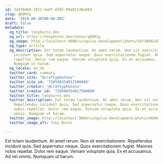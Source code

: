 ```yaml
---
id: 3a970d68-1811-4a0f-8765-09e821d6e684
slug: qKDMJy
date: '2019-08-30T00:00:00Z'
draft: false
metadata:
  og_title: tonyburns.dev
  og_url: https://tonyburns.dev/notes/qKDMJy
  og_image: http://localhost:9000/singulus-development/photo/58f380414bbd67653d0fe2bf14b4ece0.jpeg
  og_type: article
  og_description: Est totam laudantium. At amet rerum. Non sit exercitationem. Repellendus
    incidunt quia. Sed aspernatur neque. Quos exercitationem fugiat. Maiores nobis
    repellat. Dolor rem eaque. Veniam voluptate quia. Ex et accusamus. Ad vel omnis.
    Numquam ut harum.
  og_locale: en_US
  twitter_card: summary
  twitter_site: "@craftyphotons"
  twitter_site_id: '710598354917580800'
  twitter_creator: "@craftyphotons"
  twitter_creator_id: '710598354917580800'
  twitter_title: tonyburns.dev
  twitter_description: Est totam laudantium. At amet rerum. Non sit exercitationem.
    Repellendus incidunt quia. Sed aspernatur neque. Quos exercitationem fugiat. Maiores
    nobis repellat. Dolor rem eaque. Veniam voluptate quia. Ex et accusamus. Ad vel
    omnis. Numquam ut harum.
  twitter_image: http://localhost:9000/singulus-development/photo/d4d90e1ca63a3a7341caeb48014d2739.jpeg
  twitter_image_alt: Tony Burns

---
```


Est totam laudantium. At amet rerum. Non sit exercitationem. Repellendus incidunt quia. Sed aspernatur neque. Quos exercitationem fugiat. Maiores nobis repellat. Dolor rem eaque. Veniam voluptate quia. Ex et accusamus. Ad vel omnis. Numquam ut harum.
